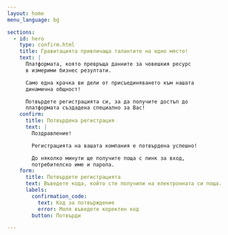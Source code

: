 ```yaml
---
layout: home
menu_language: bg

sections:
  - id: hero
    type: confirm.html
    title: Гравитацията привличаща талантите на едно място!
    text: |
      Платформата, която превръща данните за човешкия ресурс
      в измерими бизнес резултати.

      Само една крачка ви дели от присъединяването към нашата
      динамична общност!

      Потвърдете регистрацията си, за да получите достъп до
      платформата създадена специално за Вас!
    confirm:
      title: Потвърдена регистрация
      text: |
        Поздравление!

        Регистрацията на вашата компания е потвърдена успешно!

        До няколко минути ще получите поща с линк за вход,
        потребителско име и парола.
    form:
      title: Потвърдете регистрацията
      text: Въведете кода, който сте получили на електронната си поща.
      labels:
        confirmation_code:
          text: Код за потвърждение
          error: Моля въведете коректен код
        button: Потвърди

---
```

